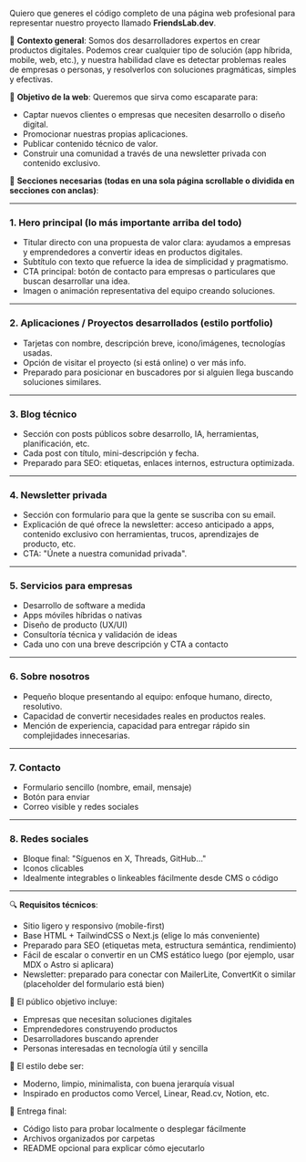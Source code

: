 Quiero que generes el código completo de una página web profesional para representar nuestro proyecto llamado **FriendsLab.dev**.

🎯 **Contexto general**:
Somos dos desarrolladores expertos en crear productos digitales. Podemos crear cualquier tipo de solución (app híbrida, mobile, web, etc.), y nuestra habilidad clave es detectar problemas reales de empresas o personas, y resolverlos con soluciones pragmáticas, simples y efectivas.

📌 **Objetivo de la web**:
Queremos que sirva como escaparate para:
- Captar nuevos clientes o empresas que necesiten desarrollo o diseño digital.
- Promocionar nuestras propias aplicaciones.
- Publicar contenido técnico de valor.
- Construir una comunidad a través de una newsletter privada con contenido exclusivo.

📑 **Secciones necesarias (todas en una sola página scrollable o dividida en secciones con anclas)**:

---

### 1. Hero principal (lo más importante arriba del todo)
- Titular directo con una propuesta de valor clara: ayudamos a empresas y emprendedores a convertir ideas en productos digitales.
- Subtítulo con texto que refuerce la idea de simplicidad y pragmatismo.
- CTA principal: botón de contacto para empresas o particulares que buscan desarrollar una idea.
- Imagen o animación representativa del equipo creando soluciones.

---

### 2. Aplicaciones / Proyectos desarrollados (estilo portfolio)
- Tarjetas con nombre, descripción breve, icono/imágenes, tecnologías usadas.
- Opción de visitar el proyecto (si está online) o ver más info.
- Preparado para posicionar en buscadores por si alguien llega buscando soluciones similares.

---

### 3. Blog técnico
- Sección con posts públicos sobre desarrollo, IA, herramientas, planificación, etc.
- Cada post con título, mini-descripción y fecha.
- Preparado para SEO: etiquetas, enlaces internos, estructura optimizada.

---

### 4. Newsletter privada
- Sección con formulario para que la gente se suscriba con su email.
- Explicación de qué ofrece la newsletter: acceso anticipado a apps, contenido exclusivo con herramientas, trucos, aprendizajes de producto, etc.
- CTA: "Únete a nuestra comunidad privada".

---

### 5. Servicios para empresas
- Desarrollo de software a medida
- Apps móviles híbridas o nativas
- Diseño de producto (UX/UI)
- Consultoría técnica y validación de ideas
- Cada uno con una breve descripción y CTA a contacto

---

### 6. Sobre nosotros
- Pequeño bloque presentando al equipo: enfoque humano, directo, resolutivo.
- Capacidad de convertir necesidades reales en productos reales.
- Mención de experiencia, capacidad para entregar rápido sin complejidades innecesarias.

---

### 7. Contacto
- Formulario sencillo (nombre, email, mensaje)
- Botón para enviar
- Correo visible y redes sociales

---

### 8. Redes sociales
- Bloque final: "Síguenos en X, Threads, GitHub…"
- Iconos clicables
- Idealmente integrables o linkeables fácilmente desde CMS o código

---

🔍 **Requisitos técnicos**:
- Sitio ligero y responsivo (mobile-first)
- Base HTML + TailwindCSS o Next.js (elige lo más conveniente)
- Preparado para SEO (etiquetas meta, estructura semántica, rendimiento)
- Fácil de escalar o convertir en un CMS estático luego (por ejemplo, usar MDX o Astro si aplicara)
- Newsletter: preparado para conectar con MailerLite, ConvertKit o similar (placeholder del formulario está bien)

🎯 El público objetivo incluye:
- Empresas que necesitan soluciones digitales
- Emprendedores construyendo productos
- Desarrolladores buscando aprender
- Personas interesadas en tecnología útil y sencilla

🎨 El estilo debe ser:
- Moderno, limpio, minimalista, con buena jerarquía visual
- Inspirado en productos como Vercel, Linear, Read.cv, Notion, etc.

🎁 Entrega final:
- Código listo para probar localmente o desplegar fácilmente
- Archivos organizados por carpetas
- README opcional para explicar cómo ejecutarlo

